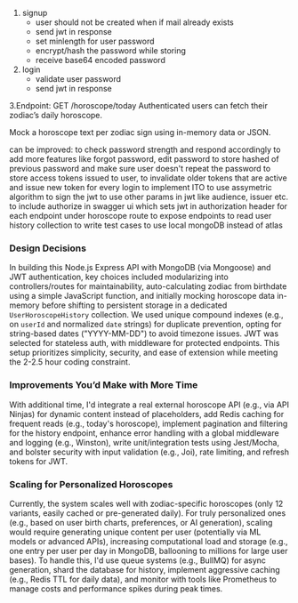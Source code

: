1. signup 
    - user should not be created when if mail already exists
    - send jwt in response
    - set minlength for user password
    - encrypt/hash the password while storing
    - receive base64 encoded password
2. login
    - validate user password
    - send jwt in response

3.Endpoint: GET /horoscope/today
Authenticated users can fetch their zodiac’s daily horoscope.

Mock a horoscope text per zodiac sign using in-memory data or JSON.



can be improved: 
to check password strength and respond accordingly
to add more features like forgot password, edit password
to store hashed of previous password and make sure user doesn't repeat the password
to store access tokens issued to user, to invalidate older tokens that are active and issue new token for every login
to implement ITO
to use assymetric algorithm to sign the jwt
to use other params in jwt like audience, issuer etc.
to include authorize in swagger ui which sets jwt in authorization header for each endpoint under horoscope route
to expose endpoints to read user history collection
to write test cases
to use local mongoDB instead of atlas


### Design Decisions
In building this Node.js Express API with MongoDB (via Mongoose) and JWT authentication, key choices included modularizing into controllers/routes for maintainability, auto-calculating zodiac from birthdate using a simple JavaScript function, and initially mocking horoscope data in-memory before shifting to persistent storage in a dedicated `UserHoroscopeHistory` collection. We used unique compound indexes (e.g., on `userId` and normalized `date` strings) for duplicate prevention, opting for string-based dates ("YYYY-MM-DD") to avoid timezone issues. JWT was selected for stateless auth, with middleware for protected endpoints. This setup prioritizes simplicity, security, and ease of extension while meeting the 2-2.5 hour coding constraint.

### Improvements You’d Make with More Time
With additional time, I'd integrate a real external horoscope API (e.g., via API Ninjas) for dynamic content instead of placeholders, add Redis caching for frequent reads (e.g., today's horoscope), implement pagination and filtering for the history endpoint, enhance error handling with a global middleware and logging (e.g., Winston), write unit/integration tests using Jest/Mocha, and bolster security with input validation (e.g., Joi), rate limiting, and refresh tokens for JWT.

### Scaling for Personalized Horoscopes
Currently, the system scales well with zodiac-specific horoscopes (only 12 variants, easily cached or pre-generated daily). For truly personalized ones (e.g., based on user birth charts, preferences, or AI generation), scaling would require generating unique content per user (potentially via ML models or advanced APIs), increasing computational load and storage (e.g., one entry per user per day in MongoDB, ballooning to millions for large user bases). To handle this, I'd use queue systems (e.g., BullMQ) for async generation, shard the database for history, implement aggressive caching (e.g., Redis TTL for daily data), and monitor with tools like Prometheus to manage costs and performance spikes during peak times.